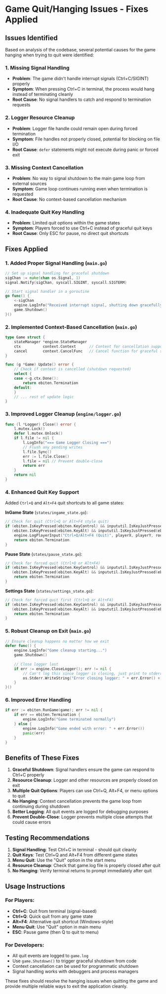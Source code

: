 # Game Quit/Hanging Issues - Fixes Applied

## Issues Identified

Based on analysis of the codebase, several potential causes for the game hanging when trying to quit were identified:

### 1. **Missing Signal Handling**
- **Problem**: The game didn't handle interrupt signals (Ctrl+C/SIGINT) properly
- **Symptom**: When pressing Ctrl+C in terminal, the process would hang instead of terminating cleanly
- **Root Cause**: No signal handlers to catch and respond to termination requests

### 2. **Logger Resource Cleanup**
- **Problem**: Logger file handle could remain open during forced termination
- **Symptom**: File handles not properly closed, potential for blocking on file I/O
- **Root Cause**: `defer` statements might not execute during panic or forced exit

### 3. **Missing Context Cancellation**
- **Problem**: No way to signal shutdown to the main game loop from external sources
- **Symptom**: Game loop continues running even when termination is requested
- **Root Cause**: No context-based cancellation mechanism

### 4. **Inadequate Quit Key Handling**
- **Problem**: Limited quit options within the game states
- **Symptom**: Players forced to use Ctrl+C instead of graceful quit keys
- **Root Cause**: Only ESC for pause, no direct quit shortcuts

## Fixes Applied

### 1. **Added Proper Signal Handling** (`main.go`)
```go
// Set up signal handling for graceful shutdown
sigChan := make(chan os.Signal, 1)
signal.Notify(sigChan, syscall.SIGINT, syscall.SIGTERM)

// Start signal handler in a goroutine
go func() {
    <-sigChan
    engine.LogInfo("Received interrupt signal, shutting down gracefully...")
    game.Shutdown()
}()
```

### 2. **Implemented Context-Based Cancellation** (`main.go`)
```go
type Game struct {
    stateManager *engine.StateManager
    ctx          context.Context      // Context for cancellation support
    cancel       context.CancelFunc   // Cancel function for graceful shutdown
}

func (g *Game) Update() error {
    // Check if context is cancelled (shutdown requested)
    select {
    case <-g.ctx.Done():
        return ebiten.Termination
    default:
    }
    // ... rest of update logic
}
```

### 3. **Improved Logger Cleanup** (`engine/logger.go`)
```go
func (l *Logger) Close() error {
    l.mutex.Lock()
    defer l.mutex.Unlock()
    if l.file != nil {
        l.LogInfo("=== Game Logger Closing ===")
        // Flush any pending writes
        l.file.Sync()
        err := l.file.Close()
        l.file = nil // Prevent double-close
        return err
    }
    return nil
}
```

### 4. **Enhanced Quit Key Support**
Added `Ctrl+Q` and `Alt+F4` quit shortcuts to all game states:

**InGame State** (`states/ingame_state.go`):
```go
// Check for quit (Ctrl+Q or Alt+F4 style quit)
if (ebiten.IsKeyPressed(ebiten.KeyControl) && inpututil.IsKeyJustPressed(ebiten.KeyQ)) ||
   (ebiten.IsKeyPressed(ebiten.KeyAlt) && inpututil.IsKeyJustPressed(ebiten.KeyF4)) {
    engine.LogPlayerInput("Ctrl+Q/Alt+F4 (Quit)", playerX, playerY, roomName)
    return ebiten.Termination
}
```

**Pause State** (`states/pause_state.go`):
```go
// Check for forced quit (Ctrl+Q or Alt+F4)
if (ebiten.IsKeyPressed(ebiten.KeyControl) && inpututil.IsKeyJustPressed(ebiten.KeyQ)) ||
   (ebiten.IsKeyPressed(ebiten.KeyAlt) && inpututil.IsKeyJustPressed(ebiten.KeyF4)) {
    return ebiten.Termination
}
```

**Settings State** (`states/settings_state.go`):
```go
// Check for forced quit first (Ctrl+Q or Alt+F4)
if (ebiten.IsKeyPressed(ebiten.KeyControl) && inpututil.IsKeyJustPressed(ebiten.KeyQ)) ||
   (ebiten.IsKeyPressed(ebiten.KeyAlt) && inpututil.IsKeyJustPressed(ebiten.KeyF4)) {
    return ebiten.Termination
}
```

### 5. **Robust Cleanup on Exit** (`main.go`)
```go
// Ensure cleanup happens no matter how we exit
defer func() {
    engine.LogInfo("Game cleanup starting...")
    game.Shutdown()
    
    // Close logger last
    if err := engine.CloseLogger(); err != nil {
        // Can't log this since logger is closing, just print to stderr
        os.Stderr.WriteString("Error closing logger: " + err.Error() + "\n")
    }
}()
```

### 6. **Improved Error Handling**
```go
if err := ebiten.RunGame(game); err != nil {
    if err == ebiten.Termination {
        engine.LogInfo("Game terminated normally")
    } else {
        engine.LogInfo("Game ended with error: " + err.Error())
        panic(err)
    }
}
```

## Benefits of These Fixes

1. **Graceful Shutdown**: Signal handlers ensure the game can respond to Ctrl+C properly
2. **Resource Cleanup**: Logger and other resources are properly closed on exit
3. **Multiple Quit Options**: Players can use Ctrl+Q, Alt+F4, or menu options to quit
4. **No Hanging**: Context cancellation prevents the game loop from continuing during shutdown
5. **Better Logging**: All quit events are logged for debugging purposes
6. **Prevent Double-Close**: Logger prevents multiple close attempts that could cause errors

## Testing Recommendations

1. **Signal Handling**: Test Ctrl+C in terminal - should quit cleanly
2. **Quit Keys**: Test Ctrl+Q and Alt+F4 from different game states
3. **Menu Quit**: Use the "Quit" option in the start menu
4. **Resource Cleanup**: Check that game.log file is properly closed after quit
5. **No Hanging**: Verify terminal returns to prompt immediately after quit

## Usage Instructions

### For Players:
- **Ctrl+C**: Quit from terminal (signal-based)
- **Ctrl+Q**: Quick quit from any game state
- **Alt+F4**: Alternative quit shortcut (Windows-style)
- **Menu Quit**: Use "Quit" option in main menu
- **ESC**: Pause game (then Q to quit to menu)

### For Developers:
- All quit events are logged to `game.log`
- Use `game.Shutdown()` to trigger graceful shutdown from code
- Context cancellation can be used for programmatic shutdown
- Signal handling works with debuggers and process managers

These fixes should resolve the hanging issues when quitting the game and provide multiple reliable ways to exit the application cleanly.